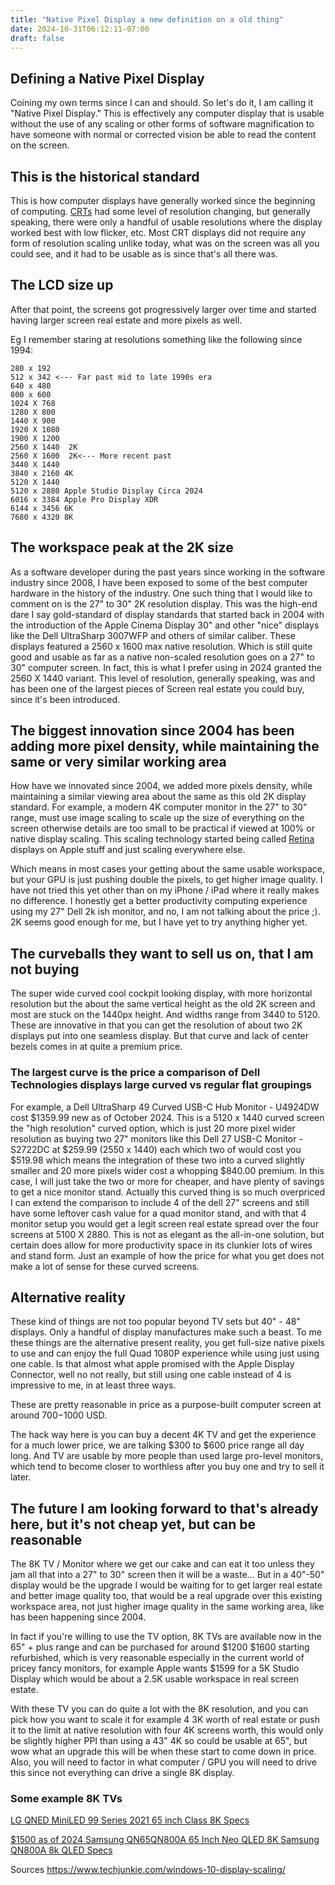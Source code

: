 ```yaml
---
title: "Native Pixel Display a new definition on a old thing"
date: 2024-10-31T06:12:11-07:00
draft: false
---
```

## Defining a Native Pixel Display
Coining my own terms since I can and should.
So let's do it, I am calling it "Native Pixel Display."
This is effectively any 
computer display that is usable without the use of any scaling or other forms of software magnification to have someone 
with normal or corrected vision be able to read the content on the screen.

## This is the historical standard

This is how computer displays have generally worked since the beginning of computing. 
[CRTs](https://en.wikipedia.org/wiki/Cathode-ray_tube) had some level of resolution changing, but generally speaking, 
there were only a handful of usable resolutions where the display worked best with low flicker, etc. Most CRT displays 
did not require any form of resolution scaling unlike today, what was on the screen was all you could see, and it had 
to be usable as is since that's all there was.

## The LCD size up

After that point, the screens got progressively larger over time and started having larger screen real estate and more 
pixels as well.

Eg I remember staring at resolutions something like the following since 1994:

    280 x 192
    512 x 342 <--- Far past mid to late 1990s era 
    640 x 480 
    800 x 600
    1024 X 768
    1280 X 800
    1440 X 900 
    1920 X 1080
    1900 X 1200
    2560 X 1440  2K
    2560 X 1600  2K<--- More recent past
    3440 X 1440
    3840 x 2160 4K
    5120 X 1440
    5120 x 2880 Apple Studio Display Circa 2024
    6016 x 3384 Apple Pro Display XDR
    6144 x 3456 6K
    7680 x 4320 8K

## The workspace peak at the 2K size

As a software developer during the past years since working in the software industry since 2008, I have been exposed to 
some of the best computer hardware in the history of the industry. One such thing that I would like to comment on is the 27" to 30" 
2K resolution display. This was the high-end dare I say gold-standard of display standards that started back in 2004 
with the introduction of the Apple Cinema Display 30" and other "nice" displays like the Dell UltraSharp 3007WFP and 
others of similar caliber. These displays featured a 2560 x 1600 max native resolution. Which is still quite good and 
usable as far as a native non-scaled resolution goes on a 27" to 30" computer screen. In fact, this is what I prefer 
using in 2024 granted the 2560 X 1440 variant. This level of resolution, generally speaking, was 
and has been one of the largest pieces of Screen real estate you could buy, since it's been introduced.

## The biggest innovation since 2004 has been adding more pixel density, while maintaining the same or very similar working area

How have we innovated since 2004, we added more pixels density, while maintaining a similar viewing area about the same 
as this old 2K display standard. For example, a modern 4K computer monitor in the 27" to 30" range, must use image 
scaling to scale up the size of everything on the screen otherwise details are too small to be practical if viewed at 
100% or native display scaling. This scaling technology started being called 
[Retina](https://en.wikipedia.org/wiki/Retina_display) displays on Apple stuff and just scaling everywhere else.

Which means in most cases your getting about the same usable workspace, but your GPU is just pushing double the 
pixels, to get higher image quality.
I have not tried this yet other than on my iPhone / iPad where it really makes no 
difference.
I honestly get a better productivity computing experience using my 27" Dell 2k ish monitor,
and no, I am not talking about the price ;).
2K seems good enough for me, but I have yet to try anything higher yet.


## The curveballs they want to sell us on, that I am not buying

The super wide curved cool cockpit looking display, with more horizontal resolution but the about the same vertical height as the old 2K screen and most are stuck on the 1440px height. And widths range from 3440 to 5120. These are innovative in that you can get the resolution of about two 2K displays put 
into one seamless display. But that curve and lack of center bezels comes in at quite a premium price.

### The largest curve is the price a comparison of Dell Technologies displays large curved vs regular flat groupings
For example, a Dell UltraSharp 49 Curved USB-C Hub Monitor - U4924DW cost $1359.99 new as of October 2024. This is a 
5120 x 1440 curved screen the "high resolution" curved option, which is just 20 more pixel wider resolution as buying two 27" monitors like this 
Dell 27 USB-C Monitor - S2722DC at $259.99 (2550 x 1440) each which two of would cost you $519.98 which  means the integration of these
two into a curved slightly smaller and 20 more pixels wider cost a whopping $840.00 premium. In this case, I will just take the two or more for cheaper, and have plenty of 
savings to get a nice monitor stand. Actually this curved thing is so much overpriced I can extend the comparison to include 4 of the dell 27" screens and still have some leftover cash value for a quad monitor stand, and with that 4 monitor setup you would get a legit screen real estate spread over the four screens at 5100 X 2880.  This is not as elegant as the all-in-one solution, but certain does allow for more productivity space in its clunkier lots of wires and stand form. Just an example of how the price for what you get does not make a lot of sense for these curved screens.

## Alternative reality

These kind of things are not too popular beyond TV sets but 40" - 48" displays. Only a handful of display manufactures make such a beast.
To me these things are the alternative present reality, you get full-size native pixels to use and can enjoy the full 
Quad 1080P experience while using just using one cable. Is that almost what apple promised with the Apple Display 
Connector, well no not really, but still using one cable instead of 4 is impressive to me, in at least three ways.

These are pretty reasonable in price as a purpose-built computer screen at around $700-$1000 USD.

The hack way here is you can buy a decent 4K TV and get the experience for a much lower price, we are talking $300 to $600 price 
range all day long. And TV are usable by more people than used large pro-level monitors, which tend to become closer to 
worthless after you buy one and try to sell it later.  

## The future I am looking forward to that's already here, but it's not cheap yet, but can be reasonable

The 8K TV / Monitor where we get our cake and can eat it too unless they jam all that into a 27" to 30" screen then it will be 
a waste... But in a 40"-50" display would be the upgrade I would be waiting for to get larger real estate and better 
image quality too, that would be a real upgrade over this existing workspace area, not just higher image quality in the same working area, like has been happening since 2004.

In fact if you're willing to use the TV option, 8K TVs are available now in the 65" + plus range and can be purchased for around $1200 $1600 starting refurbished, which is very reasonable especially in the current world of pricey fancy monitors, for example Apple wants $1599 for a 5K Studio Display which would be about a 2.5K usable workspace in real screen estate. 

With these TV you can do quite a lot with the 8K resolution, and you can pick how you want to scale it for example 4 3K worth of real estate or push it to the limit at native resolution with four 4K screens worth, this would only be slightly higher PPI than using a 43" 4K so could be usable at 65", but wow what an upgrade this will be when these start to come down in price. Also, you will need to factor in what computer / GPU you will need to drive this since not everything can drive a single 8K display.

### Some example 8K TVs

[LG QNED MiniLED 99 Series 2021 65 inch Class 8K Specs](https://www.displayspecifications.com/en/model/fb343b45)

[$1500 as of 2024 Samsung QN65QN800A 65 Inch Neo QLED 8K ](https://www.amazon.com/Samsung-QN65QN800A-Inch-QLED-Smart/dp/B094PPGQ3S)
[Samsung QN800A 8k QLED Specs](https://www.displayspecifications.com/en/model/8f4e23e4)



Sources https://www.techjunkie.com/windows-10-display-scaling/